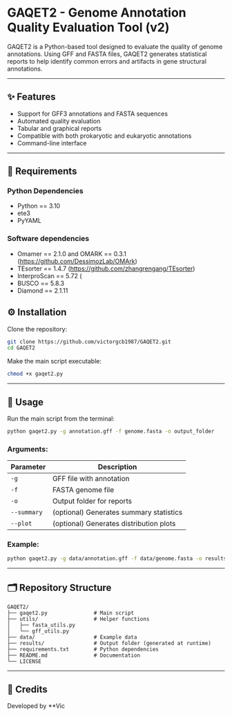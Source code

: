 # GAQET2 - Genome Annotation Quality Evaluation Tool (v2)

GAQET2 is a Python-based tool designed to evaluate the quality of genome annotations. Using GFF and FASTA files, GAQET2 generates statistical reports to help identify common errors and artifacts in gene structural annotations.

---

## ✨ Features

- Support for GFF3 annotations and FASTA sequences
- Automated quality evaluation
- Tabular and graphical reports
- Compatible with both prokaryotic and eukaryotic annotations
- Command-line interface

---

## 📆 Requirements

### Python Dependencies

- Python == 3.10
- ete3
- PyYAML

### Software dependencies
- Omamer == 2.1.0 and OMARK == 0.3.1 (https://github.com/DessimozLab/OMArk)
- TEsorter == 1.4.7 (https://github.com/zhangrengang/TEsorter)
- InterproScan == 5.72 (
- BUSCO == 5.8.3
- Diamond == 2.1.11

## ⚙️ Installation

Clone the repository:

```bash
git clone https://github.com/victorgcb1987/GAQET2.git
cd GAQET2
```

Make the main script executable:

```bash
chmod +x gaqet2.py
```

---

## 🚀 Usage

Run the main script from the terminal:

```bash
python gaqet2.py -g annotation.gff -f genome.fasta -o output_folder
```

### Arguments:

| Parameter     | Description                                  |
|---------------|----------------------------------------------|
| `-g`          | GFF file with annotation                     |
| `-f`          | FASTA genome file                            |
| `-o`          | Output folder for reports                    |
| `--summary`   | (optional) Generates summary statistics       |
| `--plot`      | (optional) Generates distribution plots       |

### Example:

```bash
python gaqet2.py -g data/annotation.gff -f data/genome.fasta -o results/ --summary --plot
```

---

## 🗂️ Repository Structure

```
GAQET2/
├── gaqet2.py               # Main script
├── utils/                  # Helper functions
│   ├── fasta_utils.py
│   └── gff_utils.py
├── data/                   # Example data
├── results/                # Output folder (generated at runtime)
├── requirements.txt        # Python dependencies
├── README.md               # Documentation
└── LICENSE
```

---

## 👥 Credits

Developed by **Vic
